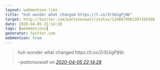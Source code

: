 ```yaml
---
layout: webmention-like
title: "huh wonder what changed https://t.co/ZrSUigPjNb"
target: http://twitter.com/pattonoswalt/status/1246879982397165568
date: 2020-04-05 22:14:28
tags: [webmentions]
generator: twitter.com
webmention: true
---
```




<blockquote class="external-citation">
  <p>
    huh wonder what changed https://t.co/ZrSUigPjNb
  </p>
  <cite>‒<span class="p-author p-name">pattonoswalt</span>
    on
    <a href="http://twitter.com/pattonoswalt/status/1246879982397165568" rel="external nofollow" target="_blank">2020-04-05 22:14:28</a>
  </cite>
</blockquote>




